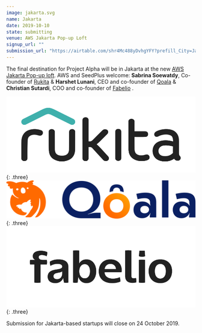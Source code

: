```yaml
---
image: jakarta.svg
name: Jakarta
date: 2019-10-10
state: submitting
venue: AWS Jakarta Pop-up Loft
signup_url: ""
submission_url: "https://airtable.com/shr4Mc488yDvhgYFY?prefill_City=Jakarta"
---
```


The final destination for Project Alpha will be in Jakarta at the new [AWS Jakarta Pop-up loft](https://aws.amazon.com/start-ups/loft/jakarta/). AWS and SeedPlus welcome:  **Sabrina Soewatdy**, Co-founder of [Rukita](https://www.rukita.co/) & **Harshet Lunani**, CEO and co-founder of [Qoala](https://www.qoala.id/) & **Christian Sutardi**, COO and co-founder of [Fabelio](https://fabelio.com/) .

[![Rukita](/assets/logo-rukita_wbg.svg)](https://www.rukita.co/){: .three}
[![Qoala](/assets/logo-qoala.svg)](https://www.qoala.id){: .three}
[![Qoala](/assets/logo-Fabelio.png)](https://fabelio.com/){: .three}

Submission for Jakarta-based startups will close on 24 October 2019.
